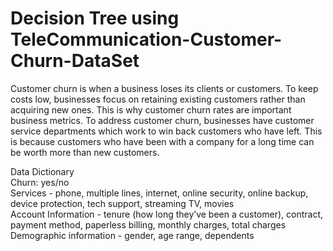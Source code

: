 # Decision Tree using TeleCommunication-Customer-Churn-DataSet

Customer churn is when a business loses its clients or customers. To keep costs low, businesses focus on retaining existing customers rather than acquiring new ones. This is why customer churn rates are important business metrics. To address customer churn, businesses have customer service departments which work to win back customers who have left. This is because customers who have been with a company for a long time can be worth more than new customers.
   
Data Dictionary   
Churn: yes/no    
Services - phone, multiple lines, internet, online security, online backup, device protection, tech support, streaming TV, movies   
Account Information - tenure (how long they’ve been a customer), contract, payment method, paperless billing, monthly charges, total charges   
Demographic information - gender, age range, dependents   
